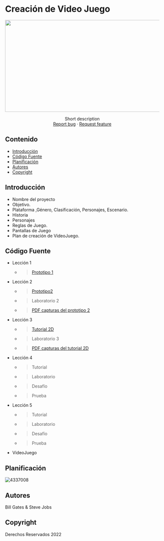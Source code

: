 # Creación de Video Juego
<p align="center">
    <img src="https://user-images.githubusercontent.com/8560750/195950148-0c0df38e-5f96-45ae-87c3-6922738c612d.jpg" alt="Logo" width=1200 height=300>

  <p align="center">
    Short description
    <br>
    <a href="https://reponame/issues/new?template=bug.md">Report bug</a>
    ·
    <a href="https://reponame/issues/new?template=feature.md&labels=feature">Request feature</a>
  </p>
</p>


## Contenido

- [Introducción](#introducción)
- [Código Fuente](#código-fuente)
- [Planificación](#planificación)
- [Autores](#autores)
- [Copyright](#copyright)


## Introducción

- Nombre del proyecto
- Objetivo.
- Plataforma ,Género, Clasificación, Personajes, Escenario.
- Historia
- Personajes
- Reglas de Juego.
- Pantallas de Juego
- Plan de creación de VideoJuego.

## Código Fuente

* Lección 1
  * > [Prototipo 1](https://github.com/josemanuelmtz/UII_Creaci-n-de-Videojuegos/blob/main/Prototipo01_Jos%C3%A9%20Manuel%20Mart%C3%ADnez%20Garc%C3%ADa.unitypackage) 
* Lección 2
  * > [Prototipo2](https://github.com/josemanuelmtz/UII_Creaci-n-de-Videojuegos/blob/main/Prototipo02_Jos%C3%A9%20Manuel%20Mart%C3%ADnez%20Garc%C3%ADa.unitypackage)
  * > Laboratorio 2
  * > [PDF capturas del prototipo 2](https://github.com/josemanuelmtz/UII_Creaci-n-de-Videojuegos/blob/main/Capturas/Capturas%20de%20pantalla.pdf)
* Lección 3
  * > [Tutorial 2D]()
  * > Laboratorio 3
  * > [PDF capturas del tutorial 2D](https://github.com/josemanuelmtz/UII_Creaci-n-de-Videojuegos/blob/main/Capturas/imagenes%202d.pdf)
* Lección 4
  * > Tutorial
  * > Laboratorio
  * > Desafío
  * > Prueba
* Lección 5
  * > Tutorial
  * > Laboratorio
  * > Desafío
  * > Prueba
* VideoJuego

## Planificación

![4337008](https://user-images.githubusercontent.com/8560750/195951617-083a7e4d-323d-47b5-8e5e-529ded31bc06.jpg)

## Autores
Bill Gates & Steve Jobs

## Copyright
Derechos Reservados 2022
